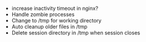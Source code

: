 - increase inactivity timeout in nginx?
- Handle zombie processes
- Change to /tmp for working directory
- Auto cleanup older files in /tmp
- Delete session directory in /tmp when session closes

